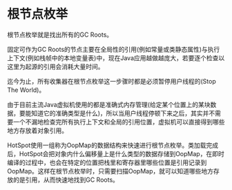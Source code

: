 # 根节点枚举

根节点枚举就是找出所有的GC Roots。

固定可作为GC Roots的节点主要在全局性的引用(例如常量或类静态属性)与执行上下文(例如栈帧中的本地变量表)中，现在Java应用越做越庞大，若要逐个检查以这里为起源的引用会消耗大量时间。

迄今为止，所有收集器在根节点枚举这一步骤时都是必须暂停用户线程的(Stop The World)。

由于目前主流Java虚拟机使用的都是准确式内存管理(给定某个位置上的某块数据，要能知道它的准确类型是什么)，所以当用户线程停顿下来之后，其实并不需要一个不漏地检查完所有执行上下文和全局的引用位置，虚拟机可以直接得到哪些地方存放着对象引用。

HotSpot使用一组称为OopMap的数据结构来快速进行根节点枚举。类加载完成后，HotSpot会把对象内什么偏移量上是什么类型的数据存储到OopMap，在即时编译的过程中，也会在特定的位置把栈里和寄存器里哪些位置是引用记录到OopMap。这样在根节点枚举时，只需要扫描OopMap，就可以知道哪些地方存放的是引用，从而快速地找到GC Roots。
